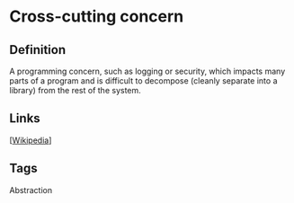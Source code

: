 # Cross-cutting concern

## Definition
A programming concern, such as logging or security, which impacts many parts of a program and is difficult to decompose (cleanly separate into a library) from the rest of the system.

## Links


[[Wikipedia](http://en.wikipedia.org/wiki/Cross-cutting_concern)]

## Tags
Abstraction


